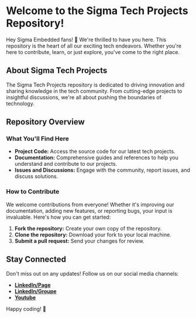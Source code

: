 # Welcome to the Sigma Tech Projects Repository!

Hey Sigma Embedded fans! 🎉 We're thrilled to have you here. This repository is the heart of all our exciting tech endeavors. Whether you're here to contribute, learn, or just explore, you've come to the right place.

## About Sigma Tech Projects
The Sigma Tech Projects repository is dedicated to driving innovation and sharing knowledge in the tech community. From cutting-edge projects to insightful discussions, we're all about pushing the boundaries of technology.

## Repository Overview

### What You'll Find Here
- **Project Code:** Access the source code for our latest tech projects.
- **Documentation:** Comprehensive guides and references to help you understand and contribute to our projects.
- **Issues and Discussions:** Engage with the community, report issues, and discuss solutions.

### How to Contribute
We welcome contributions from everyone! Whether it's improving our documentation, adding new features, or reporting bugs, your input is invaluable. Here's how you can get started:
1. **Fork the repository:** Create your own copy of the repository.
2. **Clone the repository:** Download your fork to your local machine.
3. **Submit a pull request:** Send your changes for review.

## Stay Connected
Don't miss out on any updates! Follow us on our social media channels:
- **[LinkedIn/Page](https://www.linkedin.com/company/sigma-embedded)**
- **[LinkedIn/Groupe](https://www.linkedin.com/groups/12842283/)**
- **[Youtube](https://www.youtube.com/@SigmaEmbedded-md4dm)**

Happy coding! 🚀
